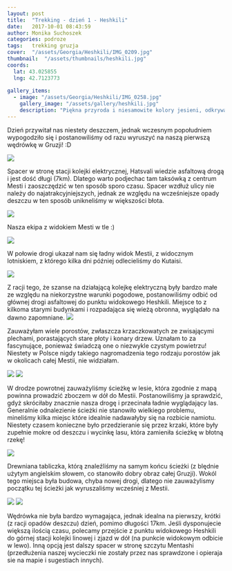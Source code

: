 ```yaml
---
layout: post
title:  "Trekking - dzień 1 - Heshkili"
date:   2017-10-01 08:43:59
author: Monika Suchoszek
categories: podroze
tags:	trekking gruzja 
cover:  "/assets/Georgia/Heshkili/IMG_0209.jpg"
thumbnail:  "/assets/thumbnails/heshkili.jpg"
coords:
  lat: 43.025855
  lng: 42.7123773
  
gallery_items:
  - image: "/assets/Georgia/Heshkili/IMG_0258.jpg"
    gallery_image: "/assets/gallery/heshkili.jpg"
    description: "Piękna przyroda i niesamowite kolory jesieni, odkrywamy uroki Gruzji."
---
```


Dzień przywitał nas niestety deszczem, jednak wczesnym popołudniem wypogodziło się i postanowiliśmy od razu wyruszyć na naszą pierwszą wędrówkę w Gruzji! :D

<img src="/assets/Georgia/Heshkili/IMG_0209.jpg">

Spacer w stronę stacji kolejki elektrycznej, Hatsvali wiedzie asfaltową drogą i jest dość długi (7km). Dlatego warto podjechac tam taksówką z 
centrum Mesti i zaoszczędzić w ten sposób sporo czasu. Spacer wzdłuż ulicy nie należy do najatrakcyjniejszych, 
jednak ze względu na wcześniejsze opady deszczu w ten sposób unikneliśmy w większości błota.

<img src="/assets/Georgia/Heshkili/G0676601.jpg">
<p class="caption">Nasza ekipa z widokiem Mesti w tle :)</p>

<img src="/assets/Georgia/Heshkili/IMG_0211.jpg">

W połowie drogi ukazał nam się ładny widok Mestii, z widocznym lotniskiem, z którego kilka dni później odlecieliśmy do Kutaisi.

<img src="/assets/Georgia/Heshkili/IMG_0257.jpg">

Z racji tego, że szanse na działającą kolejkę elektryczną były bardzo małe ze względu na niekorzystne warunki pogodowe, postanowiliśmy odbić od głównej drogi 
asfaltowej do punktu widokowego Heshkili. Miejsce to z kilkoma starymi budynkami i rozpadająca się wieżą obronna, wyglądało na dawno zapomniane.
<img src="/assets/Georgia/Heshkili/IMG_0258.jpg">

Zauważyłam wiele porostów, zwłaszcza krzaczkowatych ze zwisającymi plechami, porastających stare płoty i konary drzew. Uznałam to za fascynujące, 
ponieważ świadczą one o niezwykle czystym powietrzu! Niestety w Polsce nigdy takiego nagromadzenia tego rodzaju porostów jak w okolicach całej Mestii,
 nie widziałam.

<img src="/assets/Georgia/Heshkili/IMG_0261.jpg">
<img src="/assets/Georgia/Heshkili/IMG_0262.jpg">

W drodze powrotnej zauważyliśmy ścieżkę w lesie, która zgodnie z mapą powinna prowadzić zboczem w dół do Mestii. Postanowiliśmy ja sprawdzić, 
gdyż skróciłaby znacznie nasza drogę i przecinała ładnie wyglądający las. Generalnie odnalezienie ścieżki nie stanowiło wielkiego problemu, 
mineliśmy kilka miejsc które idealnie nadawałyby się na rozbicie namiotu. Niestety czasem konieczne było przedzieranie się przez krzaki, które 
były zupełnie mokre od deszczu i wycinkę lasu, która zamieniła ścieżkę w błotną rzekę!

<img src="/assets/Georgia/Heshkili/IMG_0263.jpg">

Drewniana tabliczka, którą znaleźliśmy na samym końcu ścieżki (z blędnie użytym angielskim słowem, co stanowiło dobry obraz całej Gruzji). 
Wokól tego miejsca była budowa, chyba nowej drogi, dlatego nie zauważylismy początku tej ścieżki jak wyruszaliśmy wcześniej z Mestii.

<img src="/assets/Georgia/Heshkili/IMG-20171027-heshkili2.jpg">
<img src="/assets/Georgia/Heshkili/Screenshot-from-2017-10-30-21-23-31.png">

Wędrówka nie była bardzo wymagająca, jednak idealna na pierwszy, krótki (z racji opadów deszczu) dzień, pomimo długości 17km. Jeśli dysponujecie 
większą ilością czasu, polecamy przejście z punktu widokowego Heshkili do górnej stacji kolejki linowej i zjazd w dół (na punkcie widokowym odbicie 
w lewo). Inną opcją jest dalszy spacer w stronę szczytu Mentashi (przedłużenia naszej wycieczki nie zostały przez nas sprawdzone i opieraja sie na mapie i 
sugestiach innych).

